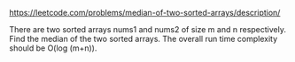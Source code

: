 https://leetcode.com/problems/median-of-two-sorted-arrays/description/

There are two sorted arrays nums1 and nums2 of size m and n respectively.
Find the median of the two sorted arrays. The overall run time complexity should be O(log (m+n)).

